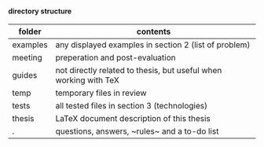#### directory structure
| folder | contents |
|---|---|
| examples | any displayed examples in section 2 (list of problem) |
| meeting | preperation and post-evaluation |
| guides | not directly related to thesis, but useful when working with TeX |
| temp | temporary files in review |
| tests | all tested files in section 3 (technologies) |
| thesis | LaTeX document description of this thesis |
| . | questions, answers, ~rules~ and a to-do list |